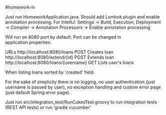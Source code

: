 #homework-lv

Just run HomeworkApplication.java.
Should add Lombok plugin and enable annotation processing.
For IntelliJ: Settings -> Build, Execution, Deployment -> Compiler -> Annotation Processors -> Enable annotation processing

Will run on 8080 port by default. Port can be changed in application.properties.

URLs
http://localhost:8080/loans POST Creates loan
http://localhost:8080/extend/{id} POST Extends loan
http://localhost:8080/loans/{username} GET Lists user's loans

When listing loans sorted by 'created' field.

For the sake of simplicity there is no logging, no user authentication (just username is passed by user), no exception handling and custom error page (just default Spring error page).

Just run src/integration_test/RunCukesTest.groovy to run integration tests (REST API tests) or run 'gradle cucumber'
